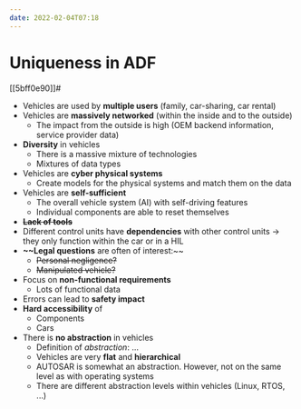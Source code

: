 ```yaml
---
date: 2022-02-04T07:18
---
```


# Uniqueness in ADF
[[5bff0e90]]#

- Vehicles are used by **multiple users** (family, car-sharing, car rental)
- Vehicles are **massively networked** (within the inside and to the outside)
    - The impact from the outside is high (OEM backend information, service provider data)
- **Diversity** in vehicles
    - There is a massive mixture of technologies
    - Mixtures of data types
- Vehicles are **cyber physical systems**
    - Create models for the physical systems and match them on the data
- Vehicles are **self-sufficient**
    - The overall vehicle system (AI) with self-driving features
    - Individual components are able to reset themselves
- **~~Lack of tools~~**
- Different control units have **dependencies** with other control units -> they only function within the car or in a HIL
- **~~Legal questions** are often of interest:~~
    - ~~Personal negligence?~~
    - ~~Manipulated vehicle?~~
- Focus on **non-functional requirements**
    - Lots of functional data
- Errors can lead to **safety impact**
- **Hard accessibility** of
    - Components
    - Cars
- There is **no abstraction** in vehicles
    - Definition of *abstraction*: …
    - Vehicles are very **flat** and **hierarchical**
    - AUTOSAR is somewhat an abstraction. However, not on the same level as with operating systems
    - There are different abstraction levels within vehicles (Linux, RTOS, ...)
